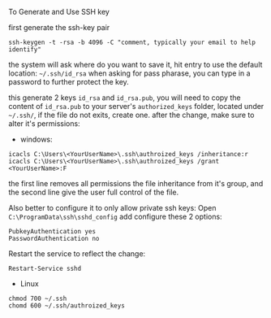 To Generate and Use SSH key

first generate the ssh-key pair
```
ssh-keygen -t -rsa -b 4096 -C "comment, typically your email to help identify"
```
the system will ask where do you want to save it, hit entry to use the default location: ```~/.ssh/id_rsa```
when asking for pass pharase, you can type in a password to further protect the key.

this generate 2 keys ```id_rsa``` and ```id_rsa.pub```, you will need to copy the content of ```id_rsa.pub``` to your server's ```authorized_keys``` folder, located under ```~/.ssh/```, if the file do not exits, create one.
after the change, make sure to alter it's permissions:

* windows:
```
icacls C:\Users\<YourUserName>\.ssh\authroized_keys /inheritance:r
icacls C:\Users\<YourUserName>\.ssh\authroized_keys /grant <YourUserName>:F
```
the first line removes all permissions the file inheritance from it's group, and the second line give the user full control of the file.

Also better to configure it to only allow private ssh keys: 
Open ```C:\ProgramData\ssh\sshd_config```
add configure these 2 options:
```
PubkeyAuthentication yes
PasswordAuthentication no
```
Restart the service to reflect the change:
```
Restart-Service sshd
```

* Linux
```
chmod 700 ~/.ssh
chomd 600 ~/.ssh/authroized_keys
```
